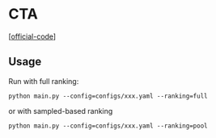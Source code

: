 

# CTA

[[official-code](https://github.com/Charleo85/seqrec)]


## Usage

Run with full ranking:

    python main.py --config=configs/xxx.yaml --ranking=full

or with sampled-based ranking

    python main.py --config=configs/xxx.yaml --ranking=pool
